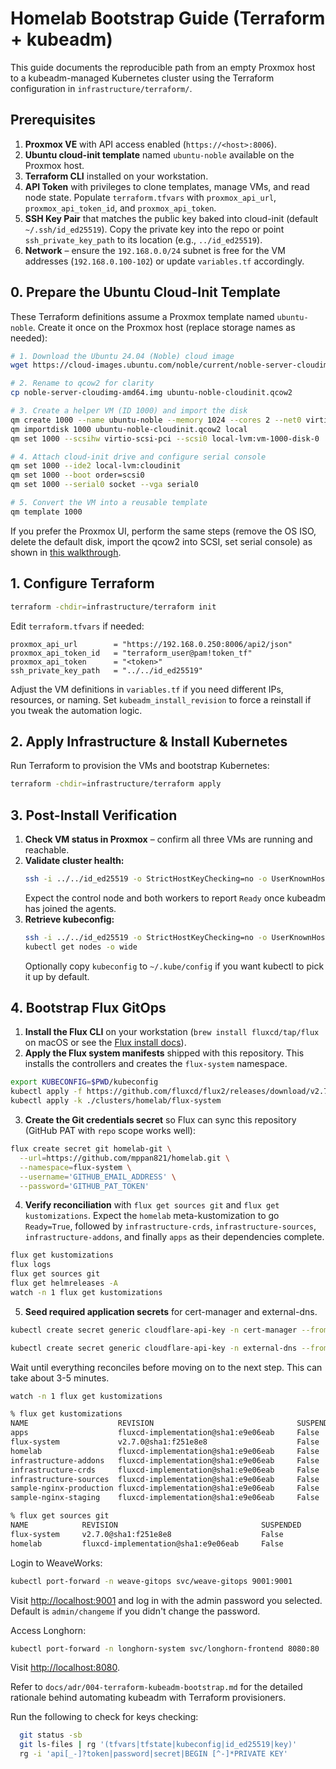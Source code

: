 # Homelab Bootstrap Guide (Terraform + kubeadm)

This guide documents the reproducible path from an empty Proxmox host to a kubeadm-managed Kubernetes cluster using the Terraform configuration in `infrastructure/terraform/`.

## Prerequisites

1. **Proxmox VE** with API access enabled (`https://<host>:8006`).
2. **Ubuntu cloud-init template** named `ubuntu-noble` available on the Proxmox host.
3. **Terraform CLI** installed on your workstation.
4. **API Token** with privileges to clone templates, manage VMs, and read node state. Populate `terraform.tfvars` with `proxmox_api_url`, `proxmox_api_token_id`, and `proxmox_api_token`.
5. **SSH Key Pair** that matches the public key baked into cloud-init (default `~/.ssh/id_ed25519`). Copy the private key into the repo or point `ssh_private_key_path` to its location (e.g., `../id_ed25519`).
6. **Network** – ensure the `192.168.0.0/24` subnet is free for the VM addresses (`192.168.0.100-102`) or update `variables.tf` accordingly.

## 0. Prepare the Ubuntu Cloud-Init Template

These Terraform definitions assume a Proxmox template named `ubuntu-noble`. Create it once on the Proxmox host (replace storage names as needed):

```bash
# 1. Download the Ubuntu 24.04 (Noble) cloud image
wget https://cloud-images.ubuntu.com/noble/current/noble-server-cloudimg-amd64.img

# 2. Rename to qcow2 for clarity
cp noble-server-cloudimg-amd64.img ubuntu-noble-cloudinit.qcow2

# 3. Create a helper VM (ID 1000) and import the disk
qm create 1000 --name ubuntu-noble --memory 1024 --cores 2 --net0 virtio,bridge=vmbr0
qm importdisk 1000 ubuntu-noble-cloudinit.qcow2 local
qm set 1000 --scsihw virtio-scsi-pci --scsi0 local-lvm:vm-1000-disk-0

# 4. Attach cloud-init drive and configure serial console
qm set 1000 --ide2 local-lvm:cloudinit
qm set 1000 --boot order=scsi0
qm set 1000 --serial0 socket --vga serial0

# 5. Convert the VM into a reusable template
qm template 1000
```

If you prefer the Proxmox UI, perform the same steps (remove the OS ISO, delete the default disk, import the qcow2 into SCSI, set serial console) as shown in [this walkthrough](https://www.youtube.com/watch?v=1Ec0Vg5be4s).

## 1. Configure Terraform

```bash
terraform -chdir=infrastructure/terraform init
```

Edit `terraform.tfvars` if needed:

```hcl
proxmox_api_url        = "https://192.168.0.250:8006/api2/json"
proxmox_api_token_id   = "terraform_user@pam!token_tf"
proxmox_api_token      = "<token>"
ssh_private_key_path   = "../../id_ed25519"
```

Adjust the VM definitions in `variables.tf` if you need different IPs, resources, or naming. Set `kubeadm_install_revision` to force a reinstall if you tweak the automation logic.

## 2. Apply Infrastructure & Install Kubernetes

Run Terraform to provision the VMs and bootstrap Kubernetes:

```bash
terraform -chdir=infrastructure/terraform apply
```

## 3. Post-Install Verification

1. **Check VM status in Proxmox** – confirm all three VMs are running and reachable.
2. **Validate cluster health:**
   ```bash
   ssh -i ../../id_ed25519 -o StrictHostKeyChecking=no -o UserKnownHostsFile=/dev/null ubuntu@192.168.0.100 "kubectl get nodes -o wide"
   ```
   Expect the control node and both workers to report `Ready` once kubeadm has joined the agents.
3. **Retrieve kubeconfig:**
   ```bash
   ssh -i ../../id_ed25519 -o StrictHostKeyChecking=no -o UserKnownHostsFile=/dev/null ubuntu@192.168.0.100 "sudo cat /etc/kubernetes/admin.conf" > kubeconfig
   kubectl get nodes -o wide
   ```
   Optionally copy `kubeconfig` to `~/.kube/config` if you want kubectl to pick it up by default.

## 4. Bootstrap Flux GitOps

1. **Install the Flux CLI** on your workstation (`brew install fluxcd/tap/flux` on macOS or see the [Flux install docs](https://fluxcd.io/docs/installation/)).
2. **Apply the Flux system manifests** shipped with this repository. This installs the controllers and creates the `flux-system` namespace.
```bash
export KUBECONFIG=$PWD/kubeconfig
kubectl apply -f https://github.com/fluxcd/flux2/releases/download/v2.7.0/install.yaml   
kubectl apply -k ./clusters/homelab/flux-system
```
3. **Create the Git credentials secret** so Flux can sync this repository (GitHub PAT with `repo` scope works well):
```bash
flux create secret git homelab-git \
  --url=https://github.com/mppan821/homelab.git \
  --namespace=flux-system \
  --username='GITHUB_EMAIL_ADDRESS' \
  --password='GITHUB_PAT_TOKEN'
```
4. **Verify reconciliation** with `flux get sources git` and `flux get kustomizations`. Expect the `homelab` meta-kustomization to go `Ready=True`, followed by `infrastructure-crds`, `infrastructure-sources`, `infrastructure-addons`, and finally `apps` as their dependencies complete.
```bash
flux get kustomizations
flux logs
flux get sources git
flux get helmreleases -A
watch -n 1 flux get kustomizations
```
5. **Seed required application secrets** for cert-manager and external-dns.
```bash
kubectl create secret generic cloudflare-api-key -n cert-manager --from-literal=apiKey=sp...

kubectl create secret generic cloudflare-api-key -n external-dns --from-literal=apiKey=sp...
```

Wait until everything reconciles before moving on to the next step. This can take about 3-5 minutes.
```bash
watch -n 1 flux get kustomizations

% flux get kustomizations
NAME                    REVISION                                SUSPENDED       READY   MESSAGE                                               
apps                    fluxcd-implementation@sha1:e9e06eab     False           True    Applied revision: fluxcd-implementation@sha1:e9e06eab
flux-system             v2.7.0@sha1:f251e8e8                    False           True    Applied revision: v2.7.0@sha1:f251e8e8               
homelab                 fluxcd-implementation@sha1:e9e06eab     False           True    Applied revision: fluxcd-implementation@sha1:e9e06eab
infrastructure-addons   fluxcd-implementation@sha1:e9e06eab     False           True    Applied revision: fluxcd-implementation@sha1:e9e06eab
infrastructure-crds     fluxcd-implementation@sha1:e9e06eab     False           True    Applied revision: fluxcd-implementation@sha1:e9e06eab
infrastructure-sources  fluxcd-implementation@sha1:e9e06eab     False           True    Applied revision: fluxcd-implementation@sha1:e9e06eab
sample-nginx-production fluxcd-implementation@sha1:e9e06eab     False           True    Applied revision: fluxcd-implementation@sha1:e9e06eab
sample-nginx-staging    fluxcd-implementation@sha1:e9e06eab     False           True    Applied revision: fluxcd-implementation@sha1:e9e06eab

% flux get sources git
NAME            REVISION                                SUSPENDED       READY   MESSAGE                                                            
flux-system     v2.7.0@sha1:f251e8e8                    False           True    stored artifact for revision 'v2.7.0@sha1:f251e8e8'               
homelab         fluxcd-implementation@sha1:e9e06eab     False           True    stored artifact for revision 'fluxcd-implementation@sha1:e9e06eab'
```

Login to WeaveWorks:
```bash
kubectl port-forward -n weave-gitops svc/weave-gitops 9001:9001
```
Visit <http://localhost:9001> and log in with the admin password you selected. Default is `admin/changeme` if you didn't change the password.

Access Longhorn:
```bash
kubectl port-forward -n longhorn-system svc/longhorn-frontend 8080:80
```
Visit <http://localhost:8080>.

Refer to `docs/adr/004-terraform-kubeadm-bootstrap.md` for the detailed rationale behind automating kubeadm with Terraform provisioners.

Run the following to check for keys checking:
```bash
  git status -sb
  git ls-files | rg '(tfvars|tfstate|kubeconfig|id_ed25519|key)'
  rg -i 'api[_-]?token|password|secret|BEGIN [^-]*PRIVATE KEY'
```
